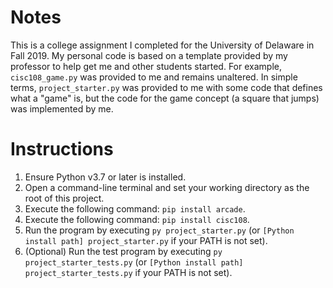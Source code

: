 # Notes
This is a college assignment I completed for the University of Delaware in Fall 2019. My personal code is based on a template provided by my professor to help get me and other students started. For example, `cisc108_game.py` was provided to me and remains unaltered. In simple terms, `project_starter.py` was provided to me with some code that defines what a "game" is, but the code for the game concept (a square that jumps) was implemented by me.

# Instructions
1. Ensure Python v3.7 or later is installed.
2. Open a command-line terminal and set your working directory as the root of this project.
3. Execute the following command: `pip install arcade`.
4. Execute the following command: `pip install cisc108`.
5. Run the program by executing `py project_starter.py` (or `[Python install path] project_starter.py` if your PATH is not set).
6. (Optional) Run the test program by executing `py project_starter_tests.py` (or `[Python install path] project_starter_tests.py` if your PATH is not set).